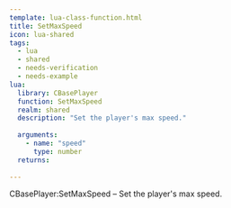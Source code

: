 ```yaml
---
template: lua-class-function.html
title: SetMaxSpeed
icon: lua-shared
tags:
  - lua
  - shared
  - needs-verification
  - needs-example
lua:
  library: CBasePlayer
  function: SetMaxSpeed
  realm: shared
  description: "Set the player's max speed."
  
  arguments:
    - name: "speed"
      type: number
  returns:
    
---
```


<div class="lua__search__keywords">
CBasePlayer:SetMaxSpeed &#x2013; Set the player's max speed.
</div>
